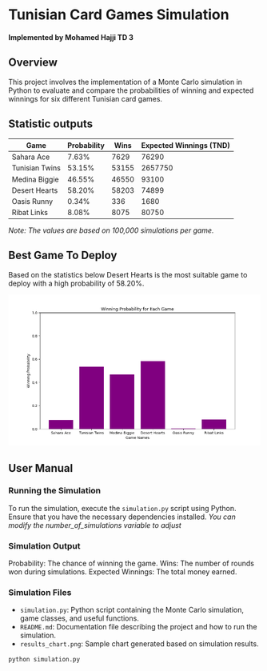 # Tunisian Card Games Simulation

#### Implemented by Mohamed Hajji TD 3

## Overview

This project involves the implementation of a Monte Carlo simulation in Python to evaluate and compare the probabilities of winning and expected winnings for six different Tunisian card games.

## Statistic outputs

| Game              | Probability | Wins   | Expected Winnings (TND)  |
| ----------------- | ----------- | ------ | ------------------------ |
| Sahara Ace        | 7.63%       | 7629   | 76290                    |
| Tunisian Twins    | 53.15%      | 53155  | 2657750                  |
| Medina Biggie     | 46.55%      | 46550  | 93100                    |
| Desert Hearts     | 58.20%      | 58203  | 74899                    |
| Oasis Runny       | 0.34%       | 336    | 1680                     |
| Ribat Links       | 8.08%       | 8075   | 80750                    |

*Note: The values are based on 100,000 simulations per game.*

## Best Game To Deploy
Based on the statistics below Desert Hearts is the most suitable game to deploy with a high probability of 58.20%.

![Simulation Results Chart](results_chart.png)

## User Manual

### Running the Simulation
To run the simulation, execute the `simulation.py` script using Python. Ensure that you have the necessary dependencies installed.
*You can modify the number_of_simulations variable to adjust*

### Simulation Output
Probability: The chance of winning the game.
Wins: The number of rounds won during simulations.
Expected Winnings: The total money earned.

### Simulation Files
- `simulation.py`: Python script containing the Monte Carlo simulation, game classes, and useful functions.
- `README.md`: Documentation file describing the project and how to run the simulation.
- `results_chart.png`: Sample chart generated based on simulation results.


```bash
python simulation.py
